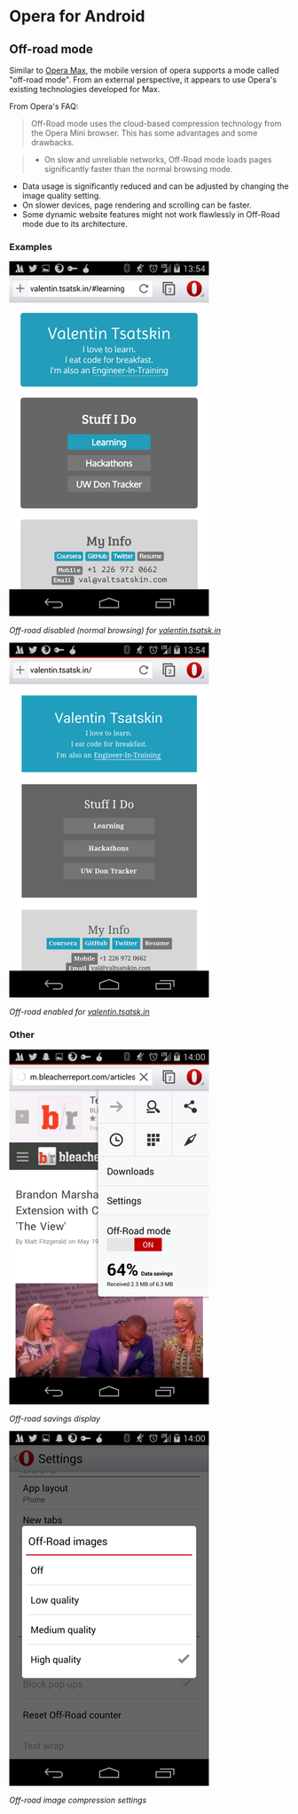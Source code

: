 # Opera for Android

## Off-road mode

Similar to [Opera Max](opera-max.md), the mobile version of opera supports a
mode called "off-road mode". From an external perspective, it appears to use
Opera's existing technologies developed for Max.

From Opera's FAQ:

> Off-Road mode uses the cloud-based compression technology from the Opera Mini
browser. This has some advantages and some drawbacks.

> * On slow and unreliable networks, Off-Road mode loads pages significantly
faster than the normal browsing mode.
* Data usage is significantly reduced and can be adjusted by changing the image quality setting.
* On slower devices, page rendering and scrolling can be faster.
* Some dynamic website features might not work flawlessly in Off-Road mode due
to its architecture.

### Examples

![](opera-for-android/off-road-disabled.png)

*Off-road disabled (normal browsing) for [valentin.tsatsk.in][vt]*

![](opera-for-android/off-road-enabled.png)

*Off-road enabled for [valentin.tsatsk.in][vt]*

[vt]:http://valentin.tsatsk.in

### Other

![](opera-for-android/off-road-savings.png)

*Off-road savings display*

![](opera-for-android/off-road-settings.png)

*Off-road image compression settings*
